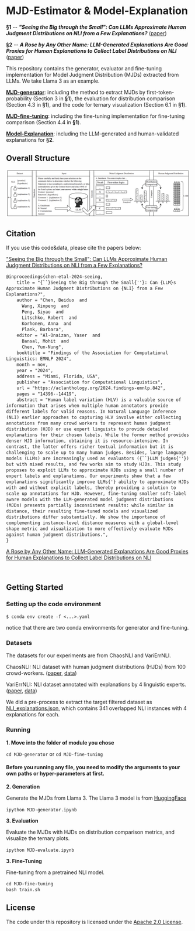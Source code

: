 # MJD-Estimator & Model-Explanation
**§1** -- ***"Seeing the Big through the Small": Can LLMs Approximate Human Judgment Distributions on NLI from a Few Explanations?*** ([paper](https://aclanthology.org/2024.findings-emnlp.842/))


**§2**  -- ***A Rose by Any Other Name: LLM-Generated Explanations Are Good Proxies for Human Explanations to Collect Label Distributions on NLI*** ([paper](https://arxiv.org/abs/2412.13942))


This repository contains the generator, evaluator and fine-tuning implementation for Model Judgment Distribution (MJDs) extracted from LLMs. We take Llama 3 as an example.

[**MJD-generator**](https://github.com/mainlp/MJD-Estimator/tree/main/MJD-generator): including the method to extract MJDs by first-token-probability (Section 3 in **§1**), the evaluation for distribution comparison (Section 4.3 in **§1**), and the code for ternary visualization (Section 6.1 in **§1**).

[**MJD-fine-tuning**](https://github.com/mainlp/MJD-Estimator/tree/main/MJD-fine-tuning): including the fine-tuning implementation for fine-tuning comparison (Section 4.4 in **§1**).

[**Model-Explanation**](https://github.com/mainlp/MJD-Estimator/tree/main/Model-Explanation): including the LLM-generated and human-validated explanations for **§2**.



## Overall Structure
![Image text](https://github.com/mainlp/MJD-Estimator/blob/main/Overall_structure_EMNLP24.png)


## Citation
If you use this code&data, please cite the papers below:

["Seeing the Big through the Small": Can LLMs Approximate Human Judgment Distributions on NLI from a Few Explanations?](https://aclanthology.org/2024.findings-emnlp.842/)

```
@inproceedings{chen-etal-2024-seeing,
    title = "{``}Seeing the Big through the Small{''}: Can {LLM}s Approximate Human Judgment Distributions on {NLI} from a Few Explanations?",
    author = "Chen, Beiduo  and
      Wang, Xinpeng  and
      Peng, Siyao  and
      Litschko, Robert  and
      Korhonen, Anna  and
      Plank, Barbara",
    editor = "Al-Onaizan, Yaser  and
      Bansal, Mohit  and
      Chen, Yun-Nung",
    booktitle = "Findings of the Association for Computational Linguistics: EMNLP 2024",
    month = nov,
    year = "2024",
    address = "Miami, Florida, USA",
    publisher = "Association for Computational Linguistics",
    url = "https://aclanthology.org/2024.findings-emnlp.842",
    pages = "14396--14419",
    abstract = "Human label variation (HLV) is a valuable source of information that arises when multiple human annotators provide different labels for valid reasons. In Natural Language Inference (NLI) earlier approaches to capturing HLV involve either collecting annotations from many crowd workers to represent human judgment distribution (HJD) or use expert linguists to provide detailed explanations for their chosen labels. While the former method provides denser HJD information, obtaining it is resource-intensive. In contrast, the latter offers richer textual information but it is challenging to scale up to many human judges. Besides, large language models (LLMs) are increasingly used as evaluators ({``}LLM judges{''}) but with mixed results, and few works aim to study HJDs. This study proposes to exploit LLMs to approximate HJDs using a small number of expert labels and explanations. Our experiments show that a few explanations significantly improve LLMs{'} ability to approximate HJDs with and without explicit labels, thereby providing a solution to scale up annotations for HJD. However, fine-tuning smaller soft-label aware models with the LLM-generated model judgment distributions (MJDs) presents partially inconsistent results: while similar in distance, their resulting fine-tuned models and visualized distributions differ substantially. We show the importance of complementing instance-level distance measures with a global-level shape metric and visualization to more effectively evaluate MJDs against human judgment distributions.",
}

```


[A Rose by Any Other Name: LLM-Generated Explanations Are Good Proxies for Human Explanations to Collect Label Distributions on NLI](https://arxiv.org/abs/2412.13942)



```


```


## Getting Started

### Setting up the code environment

```
$ conda env create -f <...>.yaml
```
notice that there are two conda environments for generator and fine-tuning.


### Datasets

The datasets for our experiments are from ChaosNLI and VariErrNLI.

ChaosNLI: NLI dataset with human judgment distributions (HJDs) from 100 crowd-workers. ([paper](https://arxiv.org/abs/2010.03532), [data](https://github.com/easonnie/ChaosNLI))

VariErrNLI: NLI dataset annotated with explanations by 4 linguistic experts. ([paper](https://aclanthology.org/2024.acl-long.123.pdf), [data](https://github.com/mainlp/VariErr-NLI))

We did a pre-process to extract the target filtered dataset as [NLI_explanations.json](https://github.com/mainlp/MJD-Estimator/blob/main/MJD-generator/NLI_explanations.json), which contains 341 overlapped NLI instances with 4 explanations for each.


### Running

**1. Move into the folder of module you chose**

`cd MJD-generator` or `cd MJD-fine-tuning`

#### Before you running any file, you need to modify the arguments to your own paths or hyper-parameters at first.

**2. Generation**

Generate the MJDs from Llama 3. The Llama 3 model is from [HuggingFace](https://huggingface.co/meta-llama) 

`ipython MJD-generator.ipynb`

**3. Evaluation**

Evaluate the MJDs with HJDs on distribution comparison metrics, and visualize the ternary plots.

`ipython MJD-evaluate.ipynb`

**3. Fine-Tuning**

Fine-tuning from a pretrained NLI model.

```
cd MJD-fine-tuning
bash train.sh
```


## License 
The code under this repository is licensed under the [Apache 2.0 License](https://github.com/mainlp/MJD-Estimator/blob/main/LICENSE).
